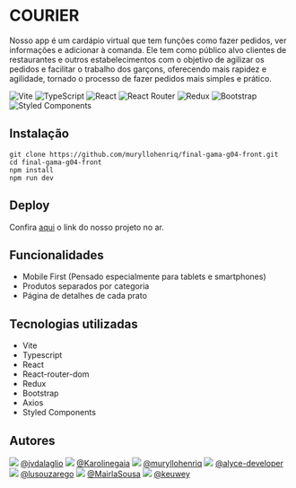 # COURIER

Nosso app é um cardápio virtual que tem funções como fazer pedidos, ver informações e adicionar à comanda. Ele tem como público alvo clientes de restaurantes e outros estabelecimentos com o objetivo de agilizar os pedidos e facilitar o trabalho dos garçons, oferecendo mais rapidez e agilidade, tornado o processo de fazer pedidos mais simples e prático.

![Vite](https://img.shields.io/badge/vite-%23646CFF.svg?style=for-the-badge&logo=vite&logoColor=white)
![TypeScript](https://img.shields.io/badge/typescript-%23007ACC.svg?style=for-the-badge&logo=typescript&logoColor=white)
![React](https://img.shields.io/badge/react-%2320232a.svg?style=for-the-badge&logo=react&logoColor=%2361DAFB)
![React Router](https://img.shields.io/badge/React_Router-CA4245?style=for-the-badge&logo=react-router&logoColor=white)
![Redux](https://img.shields.io/badge/redux-%23593d88.svg?style=for-the-badge&logo=redux&logoColor=white)
![Bootstrap](https://img.shields.io/badge/bootstrap-%23563D7C.svg?style=for-the-badge&logo=bootstrap&logoColor=white)
![Styled Components](https://img.shields.io/badge/styled--components-DB7093?style=for-the-badge&logo=styled-components&logoColor=white)

## Instalação

```text
git clone https://github.com/muryllohenriq/final-gama-g04-front.git
cd final-gama-g04-front
npm install
npm run dev
```

## Deploy

Confira [aqui](http://www.site.com.br) o link do nosso projeto no ar.

## Funcionalidades

- Mobile First (Pensado especialmente para tablets e smartphones)
- Produtos separados por categoria
- Página de detalhes de cada prato

## Tecnologias utilizadas

- Vite
- Typescript
- React
- React-router-dom
- Redux
- Bootstrap
- Axios
- Styled Components

## Autores

<img src="https://avatars.githubusercontent.com/u/104599786?v=4"> [@jvdalaglio](https://github.com/jvdalaglio)
<img src="https://avatars.githubusercontent.com/u/108437963?v=4"> [@Karolinegaia](https://github.com/Karolinegaia)
<img src="https://avatars.githubusercontent.com/u/105292489?v=4"> [@muryllohenriq](https://github.com/muryllohenriq)
<img src="https://avatars.githubusercontent.com/u/109231674?v=4"> [@alyce-developer](https://github.com/alyce-developer)
<img src="https://avatars.githubusercontent.com/u/63968764?v=4"> [@lusouzarego](https://github.com/lusouzarego)
<img src="https://avatars.githubusercontent.com/u/109757967?v=4"> [@MairlaSousa](https://github.com/MairlaSousa)
<img src="https://avatars.githubusercontent.com/u/73517606?v=4"> [@keuwey](https://github.com/keuwey)
